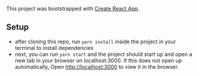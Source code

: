 This project was bootstrapped with [Create React App](https://github.com/facebook/create-react-app).

## Setup
- after cloning this repo, run `yarn install` inside the project in your terminal to install dependencies
- next, you can run `yarn start` and the project should start up and open a new tab in your browser on localhost:3000. If this does not open up automatically, Open [http://localhost:3000](http://localhost:3000) to view it in the browser.





